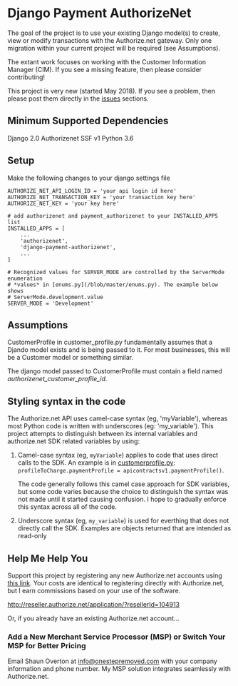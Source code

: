 # Django Payment AuthorizeNet

The goal of the project is to use your existing Django model(s) to create, view or modify transactions with the Authorize.net gateway. Only one migration within your current project will be required (see Assumptions).

The extant work focuses on working with the Customer Information Manager (CIM). If you see a missing feature, then please consider contributing!

This project is very new (started May 2018). If you see a problem, then please post them directly in the [issues](https://github.com/sanaani/django-payment-authorizenet/issues) sections.

## Minimum Supported Dependencies

Django 2.0
Authorizenet SSF v1
Python 3.6

## Setup

Make the following changes to your django settings file

```
AUTHORIZE_NET_API_LOGIN_ID = 'your api login id here'
AUTHORIZE_NET_TRANSACTION_KEY = 'your transaction key here'
AUTHORIZE_NET_KEY = 'your key here'

# add authorizenet and payment_authorizenet to your INSTALLED_APPS list
INSTALLED_APPS = [
    ...
    'authorizenet',
    'django-payment-authorizenet',
    ...
]

# Recognized values for SERVER_MODE are controlled by the ServerMode enumeration
# *values* in [enums.py](/blob/master/enums.py). The example below shows
# ServerMode.development.value
SERVER_MODE = 'Development'
```

## Assumptions

CustomerProfile in customer_profile.py fundamentally assumes that a Djando model exists and is being passed to it. For most businesses, this will be a Customer model or something similar.

The django model passed to CustomerProfile must contain a field named *authorizenet_customer_profile_id*.


## Styling syntax in the code

The Authorize.net API uses camel-case syntax (eg, 'myVariable'), whereas most Python code is written with underscores (eg: 'my_variable'). This project attempts to distinguish between its internal variables and authorize.net SDK related variables by using:

1. Camel-case syntax (eg, `myVariable`) applies to code that uses direct calls to the SDK. An example is in [customerprofile.py](customer_profile.py): `profileToCharge.paymentProfile = apicontractsv1.paymentProfile()`.

   The code generally follows this camel case approach for SDK variables, but some code varies because the choice to distinguish the syntax was not made until it started causing confusion. I hope to gradually enforce this syntax across all of the code.

2. Underscore syntax (eg, `my_variable`) is used for everthing that does not directly call the SDK. Examples are objects returned that are intended as read-only

## Help Me Help You

Support this project by registering any new Authorize.net accounts using [this link](http://reseller.authorize.net/application/?resellerId=104913). Your costs are identical to registering directly with Authorize.net, but I earn commissions based on your use of the software. 

http://reseller.authorize.net/application/?resellerId=104913

Or, if you already have an existing Authorize.net account...

### Add a New Merchant Service Processor (MSP) or Switch Your MSP for Better Pricing

Email Shaun Overton at info@onestepremoved.com with your company information and phone number. My MSP solution integrates seamlessly with Authorize.net.
